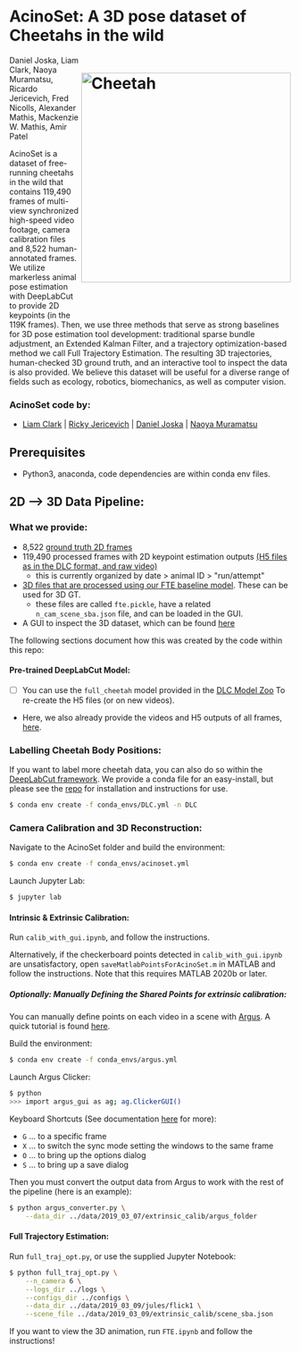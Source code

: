 # AcinoSet: A 3D pose dataset of Cheetahs in the wild<img src="https://images.squarespace-cdn.com/content/v1/57f6d51c9f74566f55ecf271/1608473251355-R6MD2DPAGXD541O6KSPO/ke17ZwdGBToddI8pDm48kDJiRRinvyl0ibURJcD42oMUqsxRUqqbr1mOJYKfIPR7LoDQ9mXPOjoJoqy81S2I8N_N4V1vUb5AoIIIbLZhVYxCRW4BPu10St3TBAUQYVKcQRhUxETRWa-oq147TtIoC7IIYHcXSEvrmlBoYmbrKNZ_GGuik8tacc4P7_d_fn_0/cheetahTurn.png?format=2500w" width="375" title="AcinoSet" alt="Cheetah" align="right" vspace = "50">

Daniel Joska, Liam Clark, Naoya Muramatsu, Ricardo Jericevich, Fred Nicolls, Alexander Mathis, Mackenzie W. Mathis, Amir Patel 


 AcinoSet is a dataset of free-running cheetahs in the wild that contains 119,490 frames of multi-view synchronized high-speed video footage, camera calibration files and 8,522 human-annotated frames. We utilize markerless animal pose estimation with DeepLabCut to provide 2D keypoints (in the 119K frames). Then, we use three methods that serve as strong baselines for 3D pose estimation tool development: traditional sparse bundle adjustment, an Extended Kalman Filter, and a trajectory optimization-based method we call Full Trajectory Estimation. The resulting 3D trajectories, human-checked 3D ground truth, and an interactive tool to inspect the data is also provided. We believe this dataset will be useful for a diverse range of fields such as ecology, robotics, biomechanics, as well as computer vision.

### AcinoSet code by:
- [Liam Clark](https://github.com/LiamClarkZA) | [Ricky Jericevich](https://github.com/@rickyjericevich) | [Daniel Joska](https://github.com/DJoska) | [Naoya Muramatsu](https://github.com/DenDen047)

## Prerequisites

- Python3, anaconda, code dependencies are within conda env files.

## 2D --> 3D Data Pipeline:

### What we provide: 
- 8,522 [ground truth 2D frames](https://www.dropbox.com/sh/9y3rb9m5n3sbhwh/AACvUBuloEvAUFJFYZ9IqtbLa/data/hand_labeled_data?dl=0&subfolder_nav_tracking=1)
- 119,490 processed frames with 2D keypoint estimation outputs [(H5 files as in the DLC format, and raw video)](https://www.dropbox.com/sh/9y3rb9m5n3sbhwh/AABnfdKGHb0GrfHT7ynqf1APa/data?dl=0&subfolder_nav_tracking=1) 
    - this is currently organized by date > animal ID > "run/attempt"
- [3D files that are processed using our FTE baseline model](https://www.dropbox.com/sh/9y3rb9m5n3sbhwh/AABnfdKGHb0GrfHT7ynqf1APa/data?dl=0&subfolder_nav_tracking=1). These can be used for 3D GT.
   - these files are called `fte.pickle`, have a related `n_cam_scene_sba.json` file, and can be loaded in the GUI.
- A GUI to inspect the 3D dataset, which can be found [here](https://github.com/African-Robotics-Unit/acinoset_viewer)


The following sections document how this was created by the code within this repo:

#### Pre-trained DeepLabCut Model:

- [ ] You can use the `full_cheetah` model provided in the [DLC Model Zoo](http://modelzoo.deeplabcut.org)  To re-create the H5 files (or on new videos). 
- Here, we also already provide the videos and H5 outputs of all frames, [here]().

### Labelling Cheetah Body Positions:

If you want to label more cheetah data, you can also do so within the [DeepLabCut framework](https://github.com/DeepLabCut/DeepLabCut). We provide a conda file for an easy-install, but please see the [repo](https://github.com/DeepLabCut/DeepLabCut) for installation and instructions for use.
```sh
$ conda env create -f conda_envs/DLC.yml -n DLC
```

### Camera Calibration and 3D Reconstruction:

Navigate to the AcinoSet folder and build the environment:
```sh
$ conda env create -f conda_envs/acinoset.yml
```

Launch Jupyter Lab:
```sh
$ jupyter lab
```

#### Intrinsic & Extrinsic Calibration:

Run `calib_with_gui.ipynb`, and follow the instructions.

Alternatively, if the checkerboard points detected in `calib_with_gui.ipynb` are unsatisfactory, open `saveMatlabPointsForAcinoSet.m` in MATLAB and follow the instructions. Note that this requires MATLAB 2020b or later.

##### Optionally: Manually Defining the Shared Points for extrinsic calibration:

You can manually define points on each video in a scene with [Argus](http://argus.web.unc.edu/). A quick tutorial is found [here](http://argus.web.unc.edu/tutorial/#Clicker).

Build the environment:
```sh
$ conda env create -f conda_envs/argus.yml
```

Launch Argus Clicker:
```sh
$ python
>>> import argus_gui as ag; ag.ClickerGUI()
```

Keyboard Shortcuts (See documentation [here](http://argus.web.unc.edu/wp-content/uploads/sites/9976/2019/01/Argus-Documentation_1.1.pdf) for more):
- `G` ... to a specific frame
- `X` ... to switch the sync mode setting the windows to the same frame
- `O` ... to bring up the options dialog
- `S` ... to bring up a save dialog

Then you must convert the output data from Argus to work with the rest of the pipeline (here is an example):
```sh
$ python argus_converter.py \
    --data_dir ../data/2019_03_07/extrinsic_calib/argus_folder
```

#### Full Trajectory Estimation:

Run `full_traj_opt.py`, or use the supplied Jupyter Notebook:
```sh
$ python full_traj_opt.py \
    --n_camera 6 \
    --logs_dir ../logs \
    --configs_dir ../configs \
    --data_dir ../data/2019_03_09/jules/flick1 \
    --scene_file ../data/2019_03_09/extrinsic_calib/scene_sba.json
```

If you want to view the 3D animation, run `FTE.ipynb` and follow the instructions!